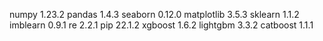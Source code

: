 
numpy 1.23.2
pandas 1.4.3
seaborn 0.12.0
matplotlib 3.5.3
sklearn 1.1.2
imblearn 0.9.1
re 2.2.1
pip 22.1.2
xgboost 1.6.2
lightgbm 3.3.2
catboost 1.1.1
